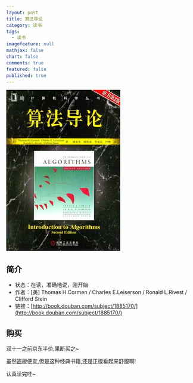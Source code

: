 ```yaml
---
layout: post
title: 算法导论
category: 读书
tags: 
  - 读书
imagefeature: null
mathjax: false
chart: false
comments: true
featured: false
published: true
---
```

![img](/images/post/book/algorithm.jpg)

## 简介
*	状态：在读，准确地说，刚开始
*	作者：[美] Thomas H.Cormen / Charles E.Leiserson / Ronald L.Rivest / Clifford Stein 
*	链接：[http://book.douban.com/subject/1885170/](http://book.douban.com/subject/1885170/)


## 购买
双十一之前京东半价,果断买之~

虽然盗版便宜,但是这种经典书籍,还是正版看起来舒服啊!

认真读完哇~